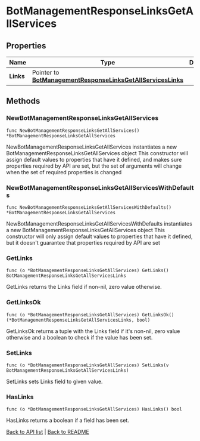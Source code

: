 # BotManagementResponseLinksGetAllServices

## Properties

Name | Type | Description | Notes
------------ | ------------- | ------------- | -------------
**Links** | Pointer to [**BotManagementResponseLinksGetAllServicesLinks**](BotManagementResponseLinksGetAllServicesLinks.md) |  | [optional] 

## Methods

### NewBotManagementResponseLinksGetAllServices

`func NewBotManagementResponseLinksGetAllServices() *BotManagementResponseLinksGetAllServices`

NewBotManagementResponseLinksGetAllServices instantiates a new BotManagementResponseLinksGetAllServices object
This constructor will assign default values to properties that have it defined,
and makes sure properties required by API are set, but the set of arguments
will change when the set of required properties is changed

### NewBotManagementResponseLinksGetAllServicesWithDefaults

`func NewBotManagementResponseLinksGetAllServicesWithDefaults() *BotManagementResponseLinksGetAllServices`

NewBotManagementResponseLinksGetAllServicesWithDefaults instantiates a new BotManagementResponseLinksGetAllServices object
This constructor will only assign default values to properties that have it defined,
but it doesn't guarantee that properties required by API are set

### GetLinks

`func (o *BotManagementResponseLinksGetAllServices) GetLinks() BotManagementResponseLinksGetAllServicesLinks`

GetLinks returns the Links field if non-nil, zero value otherwise.

### GetLinksOk

`func (o *BotManagementResponseLinksGetAllServices) GetLinksOk() (*BotManagementResponseLinksGetAllServicesLinks, bool)`

GetLinksOk returns a tuple with the Links field if it's non-nil, zero value otherwise
and a boolean to check if the value has been set.

### SetLinks

`func (o *BotManagementResponseLinksGetAllServices) SetLinks(v BotManagementResponseLinksGetAllServicesLinks)`

SetLinks sets Links field to given value.

### HasLinks

`func (o *BotManagementResponseLinksGetAllServices) HasLinks() bool`

HasLinks returns a boolean if a field has been set.


[Back to API list](../README.md#documentation-for-api-endpoints) | [Back to README](../README.md)
